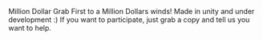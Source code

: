 Million Dollar Grab
First to a Million Dollars winds!
Made in unity and under development :)
If you want to participate, just grab a copy and tell us you want to help.
